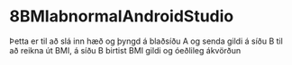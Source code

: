 # 8BMIabnormalAndroidStudio
Þetta er til að slá inn hæð og þyngd á blaðsíðu A og senda gildi á síðu B til að reikna út BMI, á síðu B birtist BMI gildi og óeðlileg ákvörðun

